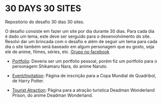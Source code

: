 30 DAYS 30 SITES
======

Repositório do desafio 30 dias 30 sites.

O desafio consiste em fazer um site por dia durante 30 dias. Para cada dia é dado um tema, este deve ser serguido para o desenvolvimento do site. Resolvi dar um brincada com o desafio e além de seguir um tema para cada dia o site também será baseado em algum personagem que eu gosto, seja ele de anime, filmes, séries, etc. 
[Grupo no facebook](https://www.facebook.com/groups/30days30sites) 



- [Portfolio](https://lieechan.github.io/30days30sites/01%20-%20portfolio/): Deveria ser um portfolio pessoal, porém fiz um portfolio para o personagem Shikamaru Nara, do anime Naruto.

- [Event/Invitation](https://lieechan.github.io/30days30sites/02-event/): Página de inscrição para a Copa Mundial de Quadribol, de Harry Potter.

- [Tourist Atraction](https://lieechan.github.io/30days30sites/03%20-%20tourist-atraction/): Página para a atração turistica Deadman Wonderland Prison, do anime Deadman Wonderland.